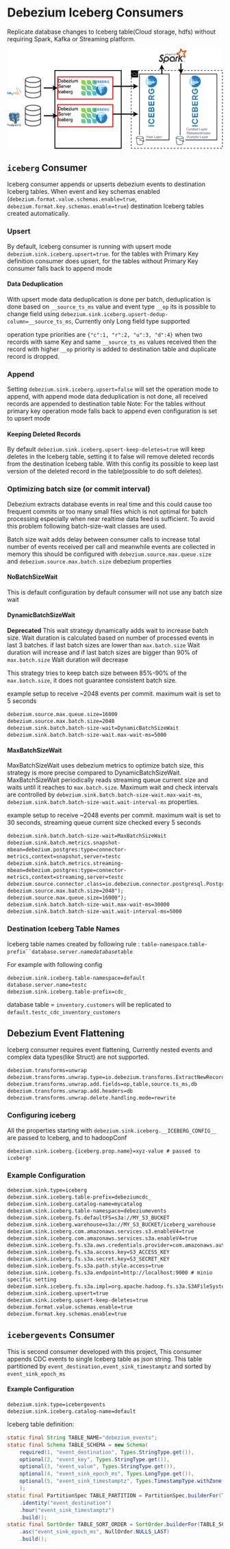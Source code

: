 # Debezium Iceberg Consumers

Replicate database changes to Iceberg table(Cloud storage, hdfs) without requiring Spark, Kafka or Streaming platform.

![Debezium Iceberg](images/Debezium-Iceberg.png)

## `iceberg` Consumer

Iceberg consumer appends or upserts debezium events to destination Iceberg tables. When event and key schemas
enabled (`debezium.format.value.schemas.enable=true`, `debezium.format.key.schemas.enable=true`) destination Iceberg
tables created automatically.

### Upsert

By default, Iceberg consumer is running with upsert mode `debezium.sink.iceberg.upsert=true`. 
for the tables with Primary Key definition consumer does upsert, for the tables without Primary Key consumer falls back to append mode

#### Data Deduplication

With upsert mode data deduplication is done per batch, deduplication is done based on `__source_ts_ms` value and event type `__op`
its is possible to change field using `debezium.sink.iceberg.upsert-dedup-column=__source_ts_ms`, Currently only
Long field type supported

operation type priorities are `{"c":1, "r":2, "u":3, "d":4}` when two records with same Key and same `__source_ts_ms`
values received then the record with higher `__op` priority is added to destination table and duplicate record is dropped.

### Append
Setting `debezium.sink.iceberg.upsert=false` will set the operation mode to append, with append mode data deduplication is not done, all received records are appended to destination table
Note: For the tables without primary key operation mode falls back to append even configuration is set to upsert mode

#### Keeping Deleted Records

By default `debezium.sink.iceberg.upsert-keep-deletes=true` will keep deletes in the Iceberg table, setting it to false
will remove deleted records from the destination Iceberg table. With this config its possible to keep last version of the deleted
record in the table(possible to do soft deletes).

### Optimizing batch size (or commit interval)

Debezium extracts database events in real time and this could cause too frequent commits or too many small files
which is not optimal for batch processing especially when near realtime data feed is sufficient. 
To avoid this problem following batch-size-wait classes are used. 

Batch size wait adds delay between consumer calls to increase total number of events received per call and meanwhile events are collected in memory
this should be configured with `debezium.source.max.queue.size` and `debezium.source.max.batch.size` debezium properties


#### NoBatchSizeWait

This is default configuration by default consumer will not use any batch size wait

#### DynamicBatchSizeWait
**Deprecated** 
This wait strategy dynamically adds wait to increase batch size. Wait duration is calculated based on number of processed events in
last 3 batches. if last batch sizes are lower than `max.batch.size` Wait duration will increase and if last batch sizes
are bigger than 90% of `max.batch.size` Wait duration will decrease

This strategy tries to keep batch size between 85%-90% of the `max.batch.size`, it does not guarantee consistent batch size.

example setup to receive ~2048 events per commit. maximum wait is set to 5 seconds
```properties
debezium.source.max.queue.size=16000
debezium.source.max.batch.size=2048
debezium.sink.batch.batch-size-wait=DynamicBatchSizeWait
debezium.sink.batch.batch-size-wait.max-wait-ms=5000
```
#### MaxBatchSizeWait

MaxBatchSizeWait uses debezium metrics to optimize batch size, this strategy is more precise compared to DynamicBatchSizeWait.
MaxBatchSizeWait periodically reads streaming queue current size and waits until it reaches to `max.batch.size`. 
Maximum wait and check intervals are controlled by `debezium.sink.batch.batch-size-wait.max-wait-ms`, `debezium.sink.batch.batch-size-wait.wait-interval-ms` properties.

example setup to receive ~2048 events per commit. maximum wait is set to 30 seconds, streaming queue current size checked every 5 seconds
```properties
debezium.sink.batch.batch-size-wait=MaxBatchSizeWait
debezium.sink.batch.metrics.snapshot-mbean=debezium.postgres:type=connector-metrics,context=snapshot,server=testc
debezium.sink.batch.metrics.streaming-mbean=debezium.postgres:type=connector-metrics,context=streaming,server=testc
debezium.source.connector.class=io.debezium.connector.postgresql.PostgresConnector
debezium.source.max.batch.size=2048");
debezium.source.max.queue.size=16000");
debezium.sink.batch.batch-size-wait.max-wait-ms=30000
debezium.sink.batch.batch-size-wait.wait-interval-ms=5000
```

### Destination Iceberg Table Names

Iceberg table names created by following rule : `table-namespace`.`table-prefix``database.server.name`_`database`_`table`

For example with following config

```properties
debezium.sink.iceberg.table-namespace=default
database.server.name=testc
debezium.sink.iceberg.table-prefix=cdc_
```

database table = `inventory.customers` will be replicated to `default.testc_cdc_inventory_customers`

## Debezium Event Flattening

Iceberg consumer requires event flattening, Currently nested events and complex data types(like Struct) are not supported.

```properties
debezium.transforms=unwrap
debezium.transforms.unwrap.type=io.debezium.transforms.ExtractNewRecordState
debezium.transforms.unwrap.add.fields=op,table,source.ts_ms,db
debezium.transforms.unwrap.add.headers=db
debezium.transforms.unwrap.delete.handling.mode=rewrite
```

### Configuring iceberg 

All the properties starting with `debezium.sink.iceberg.__ICEBERG_CONFIG__` are passed to Iceberg, and to hadoopConf

```properties
debezium.sink.iceberg.{iceberg.prop.name}=xyz-value # passed to iceberg!
```

### Example Configuration

```properties
debezium.sink.type=iceberg
debezium.sink.iceberg.table-prefix=debeziumcdc_
debezium.sink.iceberg.catalog-name=mycatalog
debezium.sink.iceberg.table-namespace=debeziumevents
debezium.sink.iceberg.fs.defaultFS=s3a://MY_S3_BUCKET
debezium.sink.iceberg.warehouse=s3a://MY_S3_BUCKET/iceberg_warehouse
debezium.sink.iceberg.com.amazonaws.services.s3.enableV4=true
debezium.sink.iceberg.com.amazonaws.services.s3a.enableV4=true
debezium.sink.iceberg.fs.s3a.aws.credentials.provider=com.amazonaws.auth.DefaultAWSCredentialsProviderChain
debezium.sink.iceberg.fs.s3a.access.key=S3_ACCESS_KEY
debezium.sink.iceberg.fs.s3a.secret.key=S3_SECRET_KEY
debezium.sink.iceberg.fs.s3a.path.style.access=true
debezium.sink.iceberg.fs.s3a.endpoint=http://localhost:9000 # minio specific setting
debezium.sink.iceberg.fs.s3a.impl=org.apache.hadoop.fs.s3a.S3AFileSystem
debezium.sink.iceberg.upsert=true
debezium.sink.iceberg.upsert-keep-deletes=true
debezium.format.value.schemas.enable=true
debezium.format.key.schemas.enable=true
```

## `icebergevents` Consumer

This is second consumer developed with this project, This consumer appends CDC events to single Iceberg table as json string. 
This table partitioned by `event_destination,event_sink_timestamptz` and sorted by `event_sink_epoch_ms`

#### Example Configuration

````properties
debezium.sink.type=icebergevents
debezium.sink.iceberg.catalog-name=default
````

Iceberg table definition:

```java
static final String TABLE_NAME="debezium_events";
static final Schema TABLE_SCHEMA = new Schema(
    required(1, "event_destination", Types.StringType.get()),
    optional(2, "event_key", Types.StringType.get()),
    optional(3, "event_value", Types.StringType.get()),
    optional(4, "event_sink_epoch_ms", Types.LongType.get()),
    optional(5, "event_sink_timestamptz", Types.TimestampType.withZone())
    );
static final PartitionSpec TABLE_PARTITION = PartitionSpec.builderFor(TABLE_SCHEMA)
    .identity("event_destination")
    .hour("event_sink_timestamptz")
    .build();
static final SortOrder TABLE_SORT_ORDER = SortOrder.builderFor(TABLE_SCHEMA)
    .asc("event_sink_epoch_ms", NullOrder.NULLS_LAST)
    .build();
```
